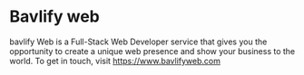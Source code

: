 # Bavlify web

bavlify Web is a Full-Stack Web Developer service that gives you the opportunity to create a unique web presence and show your business to the world. To get in touch, visit https://www.bavlifyweb.com
